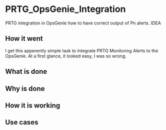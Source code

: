 # PRTG_OpsGenie_Integration
PRTG integration in OpsGenie how to have correct output of Pn alerts. 
IDEA

## How it went
I get this apperently simple task to integrate PRTG Monitoring Alerts to the OpsGenie. 
At a first glance, it looked easy, I was so wrong.  

## What is done

## Why is done

## How it is working

## Use cases
